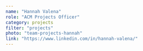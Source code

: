 ```yaml
---
name: "Hannah Valena"
role: "ACM Projects Officer"
category: projects
filter: "projects"
photo: "team-projects-hannah"
link: "https://www.linkedin.com/in/hannah-valena/"
---
```

